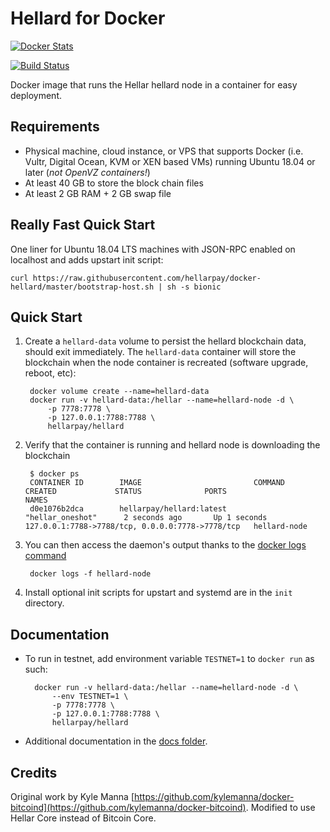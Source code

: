 Hellard for Docker
================

[![Docker Stats](http://dockeri.co/image/hellarpay/hellard)](https://hub.docker.com/r/hellarpay/hellard/)

[![Build Status](https://travis-ci.org/hellarpay/docker-hellard.svg?branch=master)](https://travis-ci.org/hellarpay/docker-hellard/)


Docker image that runs the Hellar hellard node in a container for easy deployment.


Requirements
------------

* Physical machine, cloud instance, or VPS that supports Docker (i.e. Vultr, Digital Ocean, KVM or XEN based VMs) running Ubuntu 18.04 or later (*not OpenVZ containers!*)
* At least 40 GB to store the block chain files
* At least 2 GB RAM + 2 GB swap file


Really Fast Quick Start
-----------------------

One liner for Ubuntu 18.04 LTS machines with JSON-RPC enabled on localhost and adds upstart init script:

    curl https://raw.githubusercontent.com/hellarpay/docker-hellard/master/bootstrap-host.sh | sh -s bionic


Quick Start
-----------

1. Create a `hellard-data` volume to persist the hellard blockchain data, should exit immediately.  The `hellard-data` container will store the blockchain when the node container is recreated (software upgrade, reboot, etc):

        docker volume create --name=hellard-data
        docker run -v hellard-data:/hellar --name=hellard-node -d \
            -p 7778:7778 \
            -p 127.0.0.1:7788:7788 \
            hellarpay/hellard

2. Verify that the container is running and hellard node is downloading the blockchain

        $ docker ps
        CONTAINER ID        IMAGE                         COMMAND             CREATED             STATUS              PORTS                                              NAMES
        d0e1076b2dca        hellarpay/hellard:latest          "hellar_oneshot"      2 seconds ago       Up 1 seconds        127.0.0.1:7788->7788/tcp, 0.0.0.0:7778->7778/tcp   hellard-node

3. You can then access the daemon's output thanks to the [docker logs command]( https://docs.docker.com/reference/commandline/cli/#logs)

        docker logs -f hellard-node

4. Install optional init scripts for upstart and systemd are in the `init` directory.


Documentation
-------------

* To run in testnet, add environment variable `TESTNET=1` to `docker run` as such:

        docker run -v hellard-data:/hellar --name=hellard-node -d \
            --env TESTNET=1 \
            -p 7778:7778 \
            -p 127.0.0.1:7788:7788 \
            hellarpay/hellard

* Additional documentation in the [docs folder](docs).

Credits
-------

Original work by Kyle Manna [https://github.com/kylemanna/docker-bitcoind](https://github.com/kylemanna/docker-bitcoind).
Modified to use Hellar Core instead of Bitcoin Core.

